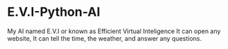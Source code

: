 # E.V.I-Python-AI
My AI named E.V.I or known as Efficient Virtual Inteligence
It can open any website, It can tell the time, the weather, and answer any questions.
